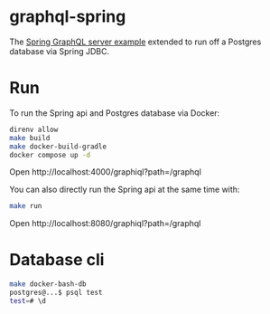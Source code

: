 # graphql-spring

The [Spring GraphQL server example](https://spring.io/guides/gs/graphql-server) extended to run off a Postgres database via Spring JDBC.

# Run

To run the Spring api and Postgres database via Docker:

```bash
direnv allow
make build
make docker-build-gradle
docker compose up -d
```

Open http://localhost:4000/graphiql?path=/graphql

You can also directly run the Spring api at the same time with:

```bash
make run
```

Open http://localhost:8080/graphiql?path=/graphql

# Database cli

```bash
make docker-bash-db
postgres@...$ psql test
test=# \d
```
